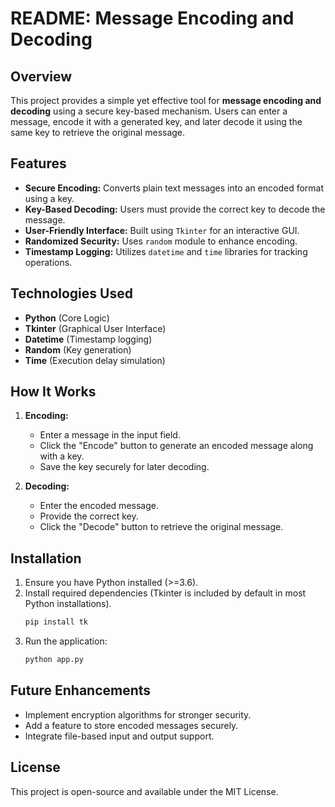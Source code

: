 # README: Message Encoding and Decoding

## Overview
This project provides a simple yet effective tool for **message encoding and decoding** using a secure key-based mechanism. Users can enter a message, encode it with a generated key, and later decode it using the same key to retrieve the original message.

## Features
- **Secure Encoding:** Converts plain text messages into an encoded format using a key.
- **Key-Based Decoding:** Users must provide the correct key to decode the message.
- **User-Friendly Interface:** Built using `Tkinter` for an interactive GUI.
- **Randomized Security:** Uses `random` module to enhance encoding.
- **Timestamp Logging:** Utilizes `datetime` and `time` libraries for tracking operations.

## Technologies Used
- **Python** (Core Logic)
- **Tkinter** (Graphical User Interface)
- **Datetime** (Timestamp logging)
- **Random** (Key generation)
- **Time** (Execution delay simulation)

## How It Works
1. **Encoding:**
   - Enter a message in the input field.
   - Click the "Encode" button to generate an encoded message along with a key.
   - Save the key securely for later decoding.

2. **Decoding:**
   - Enter the encoded message.
   - Provide the correct key.
   - Click the "Decode" button to retrieve the original message.

## Installation
1. Ensure you have Python installed (>=3.6).
2. Install required dependencies (Tkinter is included by default in most Python installations).
   ```bash
   pip install tk
   ```
3. Run the application:
   ```bash
   python app.py
   ```

## Future Enhancements
- Implement encryption algorithms for stronger security.
- Add a feature to store encoded messages securely.
- Integrate file-based input and output support.

## License
This project is open-source and available under the MIT License.

